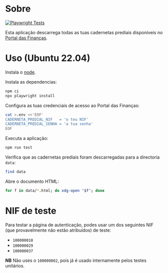 # Sobre

[![Playwright Tests](https://github.com/rgl/caderneta-predial/actions/workflows/playwright.yml/badge.svg)](https://github.com/rgl/caderneta-predial/actions/workflows/playwright.yml)

Esta aplicação descarrega todas as tuas cadernetas prediais disponíveis no [Portal das Finanças](https://imoveis.portaldasfinancas.gov.pt/matrizesinter/web/consultar-patrimonio-predial).

# Uso (Ubuntu 22.04)

Instala o [node](https://nodejs.org).

Instala as dependencias:

```bash
npm ci
npx playwright install
```

Configura as tuas credenciais de acesso ao Portal das Finanças:

```bash
cat >.env <<'EOF'
CADERNETA_PREDIAL_NIF   = 'o teu NIF'
CADERNETA_PREDIAL_SENHA = 'a tua senha'
EOF
```

Executa a aplicação:

```bash
npm run test
```

Verifica que as cadernetas prediais foram descarregadas para a directoria `data`:

```bash
find data
```

Abre o documento HTML:

```bash
for f in data/*.html; do xdg-open "$f"; done
```

# NIF de teste

Para testar a página de autenticação, podes usar um dos seguintes NIF (que
provavelmente não estão atribuídos) de teste:

* `100000010`
* `100000029`
* `100000037`

**NB** Não uses o `100000002`, pois já é usado internamente pelos testes
unitários.
